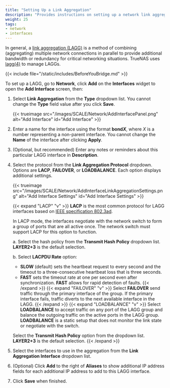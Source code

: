```yaml
---
title: "Setting Up a Link Aggregation"
description: "Provides instructions on setting up a network link aggregation (LAGG) interface."
weight: 25
tags:
- network
- interfaces
---
```


In general, a [link aggregation (LAGG)](https://tools.ietf.org/html/rfc7424) is a method of combining (aggregating) multiple network connections in parallel to provide additional bandwidth or redundancy for critical networking situations. 
TrueNAS uses [lagg(4)](https://wiki.debian.org/BridgeNetworkConnections) to manage LAGGs.

{{< include file="/static/includes/BeforeYouBridge.md" >}}

To set up a LAGG, go to **Network**, click **Add** on the **Interfaces** widget to open the **Add Interface** screen, then:

1. Select **Link Aggregation** from the **Type** dropdown list. You cannot change the **Type** field value after you click **Save**.

   {{< trueimage src="/images/SCALE/Network/AddInterfacePanel.png" alt="Add Interface" id="Add Interface" >}}

2. Enter a name for the interface using the format **bond*X***, where *X* is a number representing a non-parent interface.
   You cannot change the **Name** of the interface after clicking **Apply**.

3. (Optional, but recommended) Enter any notes or reminders about this particular LAGG interface in **Description**.

4. Select the protocol from the **Link Aggregation Protocol** dropdown. Options are **LACP**, **FAILOVER**, or **LOADBALANCE**. Each option displays additional settings.
 
   {{< trueimage src="/images/SCALE/Network/AddInterfaceLinkAggregationSettings.png" alt="Add Interface Settings" id="Add Interface Settings" >}}

   {{< expand "LACP" "v" >}}
   **LACP** is the most common protocol for LAGG interfaces based on [IEEE specification 802.3ad](https://www.ieee802.org/3/hssg/public/apr07/frazier_01_0407.pdf).
   
   In LACP mode, the interfaces negotiate with the network switch to form a group of ports that are all active once.
   The network switch must support LACP for this option to function. 
   
   a. Select the hash policy from the **Transmit Hash Policy** dropdown list. **LAYER2+3** is the default selection.

   b. Select **LACPDU Rate** option: 
      
      * **SLOW** (default) sets the heartbeat request to every second and the timeout to a three-consecutive heartbeat loss that is three seconds. 
      * **FAST** sets the timeout rate at one per second even after synchronization. **FAST** allows for rapid detection of faults.
   {{< /expand >}}
   {{< expand "FAILOVER" "v" >}}
   Select **FAILOVER** send traffic through the primary interface of the group. If the primary interface fails, traffic diverts to the next available interface in the LAGG. 
   {{< /expand >}}
   {{< expand "LOADBALANCE" "v" >}}
   Select **LOADBALANCE** to accept traffic on any port of the LAGG group and balance the outgoing traffic on the active ports in the LAGG group. 
   **LOADBALANCE** is a static setup that does not monitor the link state or negotiate with the switch.

   Select the **Transmit Hash Policy** option from the dropdown list. **LAYER2+3** is the default selection.
   {{< /expand >}}

5. Select the interfaces to use in the aggregation from the **Link Aggregation Interface** dropdown list.

6. (Optional) Click **Add** to the right of **Aliases** to show additional IP address fields for each additional IP address to add to this LAGG interface.

7. Click **Save** when finished.
